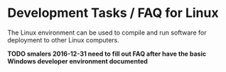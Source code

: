 # Development Tasks / FAQ for Linux #

The Linux environment can be used to compile and run software for deployment to other Linux computers.

**TODO smalers 2016-12-31 need to fill out FAQ after have the basic Windows developer environment documented**
